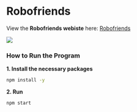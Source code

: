 # Robofriends

View the **Robofriends webiste** here: [Robofriends](edilsonmatola.github.io/robofriends/)

![](media/robofriends.gif)

### How to Run the Program

**1. Install the necessary packages**

```bash
npm install -y
```

**2. Run**

```bash
npm start
```
